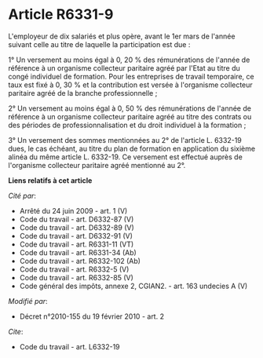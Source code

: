 # Article R6331-9

L'employeur de dix salariés et plus opère, avant le 1er mars de l'année suivant celle au titre de laquelle la participation
est due : 

1° Un versement au moins égal à 0, 20 % des rémunérations de l'année de référence à un organisme collecteur paritaire agréé
par l'Etat au titre du congé individuel de formation. Pour les entreprises de travail temporaire, ce taux est fixé à 0, 30 %
et la contribution est versée à l'organisme collecteur paritaire agréé de la branche professionnelle ; 

2° Un versement au moins égal à 0, 50 % des rémunérations de l'année de référence à un organisme collecteur paritaire agréé
au titre des contrats ou des périodes de professionnalisation et du droit individuel à la formation ; 

3° Un versement des sommes mentionnées au 2° de l'article L. 6332-19 dues, le cas échéant, au titre du plan de formation en
application du sixième alinéa du même article L. 6332-19. Ce versement est effectué auprès de l'organisme collecteur
paritaire agréé mentionné au 2°.

**Liens relatifs à cet article**

_Cité par_:

  - Arrêté du 24 juin 2009 - art. 1 (V)
  - Code du travail - art. D6332-87 (V)
  - Code du travail - art. D6332-89 (V)
  - Code du travail - art. D6332-91 (V)
  - Code du travail - art. R6331-11 (VT)
  - Code du travail - art. R6331-34 (Ab)
  - Code du travail - art. R6332-102 (Ab)
  - Code du travail - art. R6332-5 (V)
  - Code du travail - art. R6332-85 (V)
  - Code général des impôts, annexe 2, CGIAN2. - art. 163 undecies A (V)

_Modifié par_:

  - Décret n°2010-155 du 19 février 2010 - art. 2

_Cite_:

  - Code du travail - art. L6332-19
